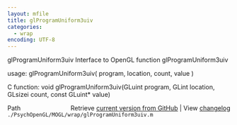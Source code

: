 ```yaml
---
layout: mfile
title: glProgramUniform3uiv
categories:
  - wrap
encoding: UTF-8
---
```


glProgramUniform3uiv  Interface to OpenGL function glProgramUniform3uiv

usage:  glProgramUniform3uiv( program, location, count, value )

C function:  void glProgramUniform3uiv(GLuint program, GLint location, GLsizei count, const GLuint\* value)


<div class="code_header" style="text-align:right;">
  <span style="float:left;">Path&nbsp;&nbsp;</span> <span class="counter">Retrieve <a href=
  "https://raw.github.com/Psychtoolbox-3/Psychtoolbox-3/beta/./PsychOpenGL/MOGL/wrap/glProgramUniform3uiv.m">current version from GitHub</a> | View <a href=
  "https://github.com/Psychtoolbox-3/Psychtoolbox-3/commits/beta/./PsychOpenGL/MOGL/wrap/glProgramUniform3uiv.m">changelog</a></span>
</div>
<div class="code">
  <code>./PsychOpenGL/MOGL/wrap/glProgramUniform3uiv.m</code>
</div>
